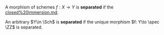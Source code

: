 A morphism of schemes $f: X\to Y$ is **separated** if the [closed%20immersion.md](closed%20immersion.md).

An arbitrary $Y\in \Sch$ is **separated** if the unique morphism $f: Y\to \spec \ZZ$ is separated.